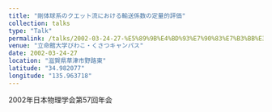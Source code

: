 ```yaml
---
title: "剛体球系のクエット流における輸送係数の定量的評価"
collection: talks
type: "Talk"
permalink: /talks/2002-03-24-27-%E5%89%9B%E4%BD%93%E7%90%83%E7%B3%BB%E3%81%AE%E3%82%AF%E3%82%A8%E3%83%83%E3%83%88%E6%B5%81%E3%81%AB%E3%81%8A%E3%81%91%E3%82%8B%E8%BC%B8%E9%80%81%E4%BF%82%E6%95%B0%E3%81%AE%E5%AE%9A
venue: "立命館大学びわこ・くさつキャンパス"
date: 2002-03-24-27
location: "滋賀県草津市野路東"
latitude: "34.982077"
longitude: "135.963718"
---
```


2002年日本物理学会第57回年会
